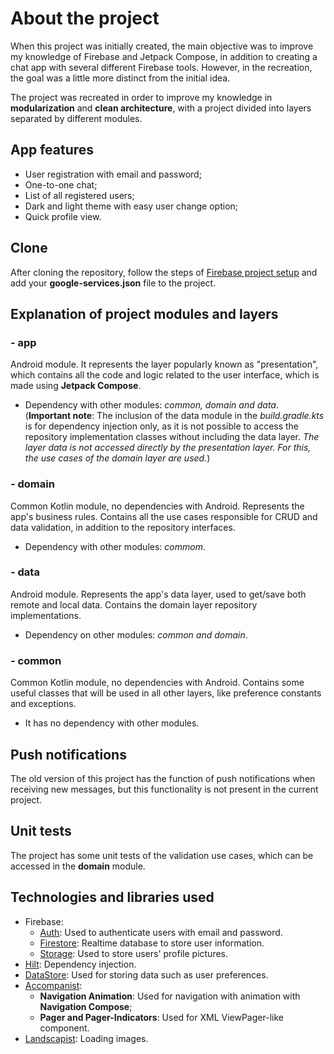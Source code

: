# About the project

When this project was initially created, the main objective was to improve my knowledge of Firebase and Jetpack Compose, in addition to creating a chat app with several different Firebase tools. However, in the recreation, the goal was a little more distinct from the initial idea.

The project was recreated in order to improve my knowledge in **modularization** and **clean architecture**, with a project divided into layers separated by different modules.

## App features

- User registration with email and password;
- One-to-one chat;
- List of all registered users;
- Dark and light theme with easy user change option;
- Quick profile view.

## Clone

After cloning the repository, follow the steps of [Firebase project setup](https://firebase.google.com/docs/android/setup) and add your **google-services.json** file to the project.

## Explanation of project modules and layers

### - app

Android module. It represents the layer popularly known as "presentation", which contains all the code and logic related to the user interface, which is made using **Jetpack Compose**.

- Dependency with other modules: *common, domain and data*. (**Important note**: The inclusion of the data module in the *build.gradle.kts* is for dependency injection only, as it is not possible to access the repository implementation classes without including the data layer. *The layer data is not accessed directly by the presentation layer. For this, the use cases of the domain layer are used.*)

### - domain

Common Kotlin module, no dependencies with Android.
Represents the app's business rules. Contains all the use cases responsible for CRUD and data validation, in addition to the repository interfaces.

- Dependency with other modules: *commom*.

### - data

Android module. Represents the app's data layer, used to get/save both remote and local data. Contains the domain layer repository implementations.

- Dependency on other modules: *common and domain*.

### - common

Common Kotlin module, no dependencies with Android.
Contains some useful classes that will be used in all other layers, like preference constants and exceptions.

- It has no dependency with other modules.

## Push notifications

The old version of this project has the function of push notifications when receiving new messages, but this functionality is not present in the current project.

## Unit tests

The project has some unit tests of the validation use cases, which can be accessed in the **domain** module.

## Technologies and libraries used

- Firebase:
    - [Auth](https://firebase.google.com/docs/auth): Used to authenticate users with email and password.
    - [Firestore](https://firebase.google.com/docs/firestore): Realtime database to store user information.
    - [Storage](https://firebase.google.com/docs/storage): Used to store users' profile pictures.
- [Hilt](https://developer.android.com/training/dependency-injection/hilt-android): Dependency injection.
- [DataStore](https://developer.android.com/topic/libraries/architecture/datastore): Used for storing data such as user preferences.
- [Accompanist](https://github.com/google/accompanist):
    - **Navigation Animation**: Used for navigation with animation with **Navigation Compose**;
    - **Pager and Pager-Indicators**: Used for XML ViewPager-like component.
- [Landscapist](https://github.com/skydoves/landscapist): Loading images.